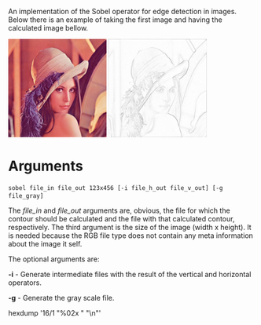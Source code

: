 An implementation of the Sobel operator for edge detection in images. Below there is an example of taking the first image and having the calculated image bellow.

<img src="readme_imgs/imgin.png" alt="imgin" style="width: 200px;"/>
<img src="readme_imgs/imgout.png" alt="imgout" style="width: 200px;"/>

Arguments
=========

    sobel file_in file_out 123x456 [-i file_h_out file_v_out] [-g file_gray]

The *file_in* and *file_out* arguments are, obvious, the file for which the contour should be calculated and the file with that calculated contour, respectively. The third argument is the size of the image (width x height). It is needed because the RGB file type does not contain any meta information about the image it self.

The optional arguments are:

**-i** - Generate intermediate files with the result of the vertical and horizontal operators.

**-g** - Generate the gray scale file.

hexdump '16/1 "%02x " "\n"'

